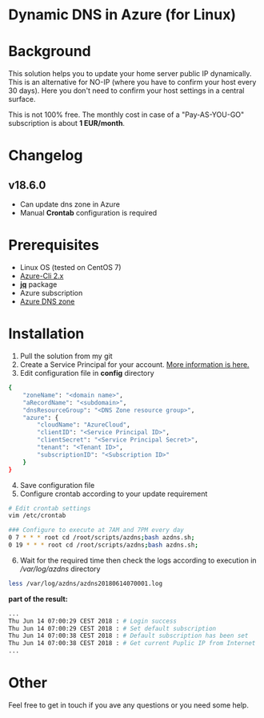 Dynamic DNS in Azure (for Linux)
===

# Background

This solution helps you to update your home server public IP dynamically. This is an alternative for NO-IP (where you have to confirm your host every 30 days). Here you don't need to confirm your host settings in a central surface.

This is not 100% free. The monthly cost in case of a "Pay-AS-YOU-GO" subscription is about **1 EUR/month**.

# Changelog

## v18.6.0

* Can update dns zone in Azure
* Manual **Crontab** configuration is required


# Prerequisites

* Linux OS (tested on CentOS 7)
* [Azure-Cli 2.x](https://docs.microsoft.com/en-us/cli/azure/install-azure-cli?view=azure-cli-latest)
* **[jq](https://stedolan.github.io/jq/download/)** package
* Azure subscription
* [Azure DNS zone](https://docs.microsoft.com/en-us/azure/dns/dns-zones-records)

# Installation

1. Pull the solution from my git
2. Create a Service Principal for your account. [More information is here.](http://www.the1bit.hu/technical-thursday-azure-resources-with-ansible/#create-service-principal)
3. Edit configuration file in **config** directory
``` bash 
{
	"zoneName": "<domain name>",
	"aRecordName": "<subdomain>",
	"dnsResourceGroup": "<DNS Zone resource group>",
	"azure": {
		"cloudName": "AzureCloud",
		"clientID": "<Service Principal ID>",
		"clientSecret": "<Service Principal Secret>",
		"tenant": "<Tenant ID>",
		"subscriptionID": "<Subscription ID>"
	}
}
```
4. Save configuration file
5. Configure crontab according to your update requirement
``` bash
# Edit crontab settings
vim /etc/crontab

### Configure to execute at 7AM and 7PM every day
0 7 * * * root cd /root/scripts/azdns;bash azdns.sh;
0 19 * * * root cd /root/scripts/azdns;bash azdns.sh;

```
6. Wait for the required time then check the logs according to execution in */var/log/azdns* directory
``` bash
less /var/log/azdns/azdns20180614070001.log 
```
**part of the result:**
``` bash
...
Thu Jun 14 07:00:29 CEST 2018 : # Login success
Thu Jun 14 07:00:29 CEST 2018 : # Set default subscription
Thu Jun 14 07:00:38 CEST 2018 : # Default subscription has been set
Thu Jun 14 07:00:38 CEST 2018 : # Get current Puplic IP from Internet
...
```

# Other

Feel free to get in touch if you ave any questions or you need some help.

